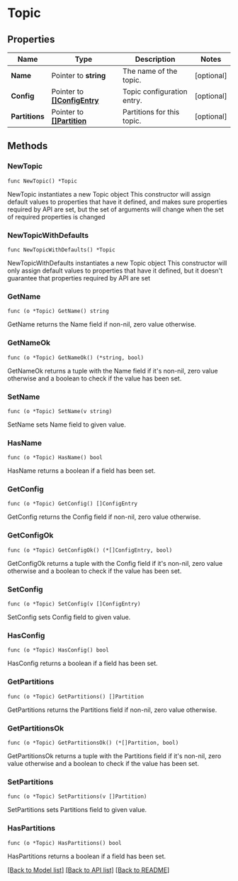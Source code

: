 # Topic

## Properties

Name | Type | Description | Notes
------------ | ------------- | ------------- | -------------
**Name** | Pointer to **string** | The name of the topic. | [optional] 
**Config** | Pointer to [**[]ConfigEntry**](ConfigEntry.md) | Topic configuration entry. | [optional] 
**Partitions** | Pointer to [**[]Partition**](Partition.md) | Partitions for this topic. | [optional] 


## Methods

### NewTopic

`func NewTopic() *Topic`

NewTopic instantiates a new Topic object
This constructor will assign default values to properties that have it defined,
and makes sure properties required by API are set, but the set of arguments
will change when the set of required properties is changed

### NewTopicWithDefaults

`func NewTopicWithDefaults() *Topic`

NewTopicWithDefaults instantiates a new Topic object
This constructor will only assign default values to properties that have it defined,
but it doesn't guarantee that properties required by API are set


### GetName

`func (o *Topic) GetName() string`

GetName returns the Name field if non-nil, zero value otherwise.

### GetNameOk

`func (o *Topic) GetNameOk() (*string, bool)`

GetNameOk returns a tuple with the Name field if it's non-nil, zero value otherwise
and a boolean to check if the value has been set.

### SetName

`func (o *Topic) SetName(v string)`

SetName sets Name field to given value.

### HasName

`func (o *Topic) HasName() bool`

HasName returns a boolean if a field has been set.


### GetConfig

`func (o *Topic) GetConfig() []ConfigEntry`

GetConfig returns the Config field if non-nil, zero value otherwise.

### GetConfigOk

`func (o *Topic) GetConfigOk() (*[]ConfigEntry, bool)`

GetConfigOk returns a tuple with the Config field if it's non-nil, zero value otherwise
and a boolean to check if the value has been set.

### SetConfig

`func (o *Topic) SetConfig(v []ConfigEntry)`

SetConfig sets Config field to given value.

### HasConfig

`func (o *Topic) HasConfig() bool`

HasConfig returns a boolean if a field has been set.


### GetPartitions

`func (o *Topic) GetPartitions() []Partition`

GetPartitions returns the Partitions field if non-nil, zero value otherwise.

### GetPartitionsOk

`func (o *Topic) GetPartitionsOk() (*[]Partition, bool)`

GetPartitionsOk returns a tuple with the Partitions field if it's non-nil, zero value otherwise
and a boolean to check if the value has been set.

### SetPartitions

`func (o *Topic) SetPartitions(v []Partition)`

SetPartitions sets Partitions field to given value.

### HasPartitions

`func (o *Topic) HasPartitions() bool`

HasPartitions returns a boolean if a field has been set.



[[Back to Model list]](../README.md#documentation-for-models) [[Back to API list]](../README.md#documentation-for-api-endpoints) [[Back to README]](../README.md)

